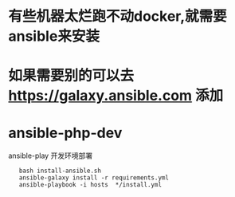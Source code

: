 # 有些机器太烂跑不动docker,就需要ansible来安装

# 如果需要别的可以去 https://galaxy.ansible.com 添加

# ansible-php-dev
ansible-play 开发环境部署
```
   bash install-ansible.sh
   ansible-galaxy install -r requirements.yml
   ansible-playbook -i hosts  */install.yml
```
